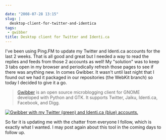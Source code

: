 ```yaml
---

date: "2008-07-28 13:15"
slug: |
  desktop-client-for-twitter-and-identica
tags:
 - gwibber
title: Desktop client for Twitter and Identi.ca
---
```


I've been using Ping.FM to update my Twitter and Identi.ca accounts for
the last 2 weeks. That is all good and great but I needed a way to read
the replies and feeds from those 2 accounts as well! My "solution" was
to keep 3 tabs open in my browser and periodically refresh those pages
to see if there was anything new. In comes Gwibber. It wasn't until last
night that I found out we had it packaged in our repositories (the
WebKit branch) so today I decided to give it a go.

> [Gwibber](https://launchpad.net/gwibber) is an open source
> microblogging client for GNOME developed with Python and GTK. It
> supports Twitter, Jaiku, Identi.ca, Facebook, and Digg.

[![Gwibber with my Twitter (green) and Identi.ca (blue)
accounts.](http://farm4.static.flickr.com/3200/2709585019_663cd2ed46_d.jpg)](http://farm4.static.flickr.com/3200/2709585019_663cd2ed46_b_d.jpg)

So far it is updating me with the chatter from everyone I follow, which
is exactly what I wanted. I may post again about this tool in the coming
days to follow up.
